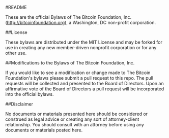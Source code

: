 #README

These are the official Bylaws of The Bitcoin Foundation, Inc. (http://bitcoinfoundation.org), a Washington, DC non-profit corporation.

##License

These bylaws are distributed under the MIT License and may be forked for use in creating any new member-driven nonprofit corporation or for any other use.

##Modifications to the Bylaws of The Bitcoin Foundation, Inc.

If you would like to see a modification or change made to The Bitcoin Foundation's bylaws please submit a pull request to this repo. The pull requests will be collected and presented to the Board of Directors. Upon an affirmative vote of the Board of Directors a pull request will be incorporated into the official bylaws.

##Disclaimer

No documents or materials presented here should be considered or construed as legal advice or creating any sort of attorney-client relationship. You should consult with an attorney before using any documents or materials posted here.